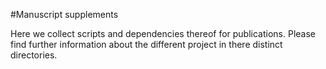 #Manuscript supplements

Here we collect scripts and dependencies thereof for publications. Please find further information about the different project in there distinct directories.

